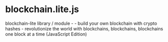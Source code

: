 # blockchain.lite.js
blockchain-lite library / module - - build your own blockchain with crypto hashes - revolutionize the world with blockchains, blockchains, blockchains one block at a time (JavaScript Edition)
